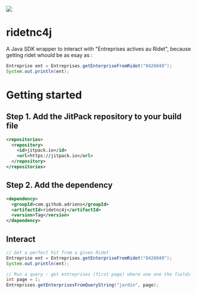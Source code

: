 [![](https://jitpack.io/v/adriens/ridetnc4j.svg)](https://jitpack.io/#adriens/ridetnc4j)

# ridetnc4j

A Java SDK wrapper to interact with "Entreprises actives au Ridet", because getting ridet whould be as esay as :

```java
Entreprise ent = Entreprises.getEnterpriseFromRidet("0426049");
System.out.println(ent);
```

# Getting started

## Step 1. Add the JitPack repository to your build file 

```xml
<repositories>
  <repository>
    <id>jitpack.io</id>
    <url>https://jitpack.io</url>
  </repository>
</repositories>
```

## Step 2. Add the dependency

```xml
<dependency>
  <groupId>com.github.adriens</groupId>
  <artifactId>ridetnc4j</artifactId>
  <version>Tag</version>
</dependency>
```

## Interact

```java
// Get a perfect hit from a given Ridet
Entreprise ent = Entreprises.getEnterpriseFromRidet("0426049");
System.out.println(ent);

// Run a query : get entreprises (first page) where one one the fields matches "jardin"
int page = 1;
Entreprises.getEnterprisesFromQueryString("jardin", page);  
````
